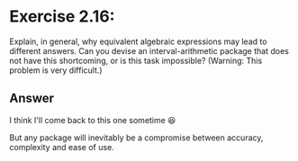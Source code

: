 # Exercise 2.16: 
Explain, in general, why equivalent algebraic expressions may lead to different answers. Can you devise an interval-arithmetic package that does not have this shortcoming, or is this task impossible? (Warning: This problem is very difficult.)

## Answer
I think I'll come back to this one sometime 😆

But any package will inevitably be a compromise between accuracy, complexity and ease of use.